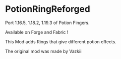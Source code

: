 # PotionRingReforged

Port 1.16.5, 1.18.2, 1.19.3 of Potion Fingers.

Available on Forge and Fabric !

This Mod adds Rings that give different potion effects.

The original mod was made by Vazkii
